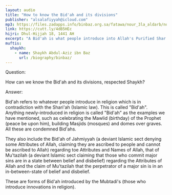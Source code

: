 ```yaml
---
layout: audio
title: "How to know the Bid'ah and its divisions"
publisher: "alsalafiyyah@icloud.com"
mp3: https://files.zadapps.info/binbaz.org.sa/fatawa/nour_3la_aldarb/nour_512/51202.mp3
link: https://cutt.ly/4dB5HEc
hijri: Dhul-Hijjah 18, 1441 AH
excerpt: "A Bid'ah is what people introduce into Allah's Purified Shar'i (Law) and contradicts it In other words all that people introduce into Din (religion) is called a Bid'ah, such as, celebrating the Mawlid (the Prophet's birthday), building Masjids (rnosques) on graves and constructing domes on graves."
muftis:
  shaykh: 
    - name: Shaykh Abdul-Aziz ibn Baz
      url: /biography/binbaz/
---
```


Question: 

How can we know the Bid'ah and its divisions, respected Shaykh?

Answer: 

Bid'ah refers to whatever people introduce in religion which is in contradiction with the Shari'ah (Islamic law). This is called "Bid'ah". Anything newly-introduced in religion is called "Bid'ah" as the examples we have mentioned, such as celebrating the Mawlid (birthday) of the Prophet (peace be upon him), building Masjids (mosques) and domes over graves. All these are condemned Bid'ahs. 

They also include the Bid'ah of Jahmiyyah (a deviant Islamic sect denying some Attributes of Allah, claiming they are ascribed to people and cannot be ascribed to Allah) regarding toe Attributes and Names of Allah, that of Mu'tazilah (a deviant Islamic sect claiming that those who commit major sins are in a state between belief and disbelief) regarding the Attributes of Allah and the claim of Mu'tazilah that the perpetrator of a major sin is in an in-between-state of belief and disbelief. 

These are forms of Bid'ah introduced by the Mubtadi's (those who introduce innovations in religion). 
